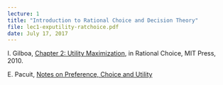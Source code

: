 ```yaml
---
lecture: 1
title: "Introduction to Rational Choice and Decision Theory"
file: lec1-exputility-ratchoice.pdf
date: July 17, 2017
---
```


I. Gilboa, [Chapter 2: Utility Maximization](http://docs.pacuit.org/courses/esslli2017/Gilboa-dialogue-util.pdf),  in Rational Choice,  MIT Press, 2010.


E. Pacuit, [Notes on Preference, Choice and Utility](http://docs.pacuit.org/tutorials/pref-choice-util.pdf) 


